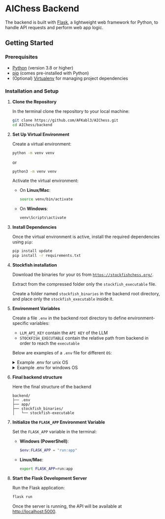 # AIChess Backend

The backend is built with [Flask](https://flask.palletsprojects.com/en/stable/), a lightweight web framework for Python, to handle API requests and perform web app logic.

## Getting Started

### Prerequisites

- [Python](https://www.python.org/) (version 3.8 or higher)
- [pip](https://pip.pypa.io/en/stable/) (comes pre-installed with Python)
- (Optional) [Virtualenv](https://virtualenv.pypa.io/en/latest/) for managing project dependencies

### Installation and Setup

1. **Clone the Repository**

   In the terminal clone the repository to your local machine:
   ```bash
   git clone https://github.com/AFKabl3/AIChess.git
   cd AIChess/backend

2. **Set Up Virtual Environment**

   Create a virtual environment:
   ```bash
   python -m venv venv
   ```
   or
   ```bash
   python3 -m venv venv
   ```

   Activate the virtual environment:
   - On **Linux/Mac**:
     ```bash
     source venv/bin/activate
     ```
   - On **Windows**:
     ```powershell
     venv\Scripts\activate
     ```

3. **Install Dependencies**

   Once the virtual environment is active, install the required dependencies using `pip`:
   ```bash
   pip install update
   pip install -r requirements.txt
   ```

4. **Stockfish installation**
   
   Download the binaries for your `OS` from [`https://stockfishchess.org/`](https://stockfishchess.org/download/). 

   Extract from the compressed folder only the `stockfish_executable` file.
   
   Create a folder named `stockfish_binaries` in the backend root directory, and place only the `stockfish_executable` inside it.


5. **Environment Variables**

   Create a file `.env` in the backend root directory to define environment-specific variables:
   - `LLM_API_KEY` contain the `API KEY` of the LLM
   - `STOCKFISH_EXECUTABLE` contain the relative path from 
      backend in order to reach the `executable`

   Below are examples of a `.env` file for different `OS`:
   <details>
   <summary>Example .env for unix OS</summary>
   
   ```plain text
   LLM_API_KEY=your_secret_key_here
   STOCKFISH_EXECUTABLE=stockfish_binaries/stockfish-executable
   ```
   </details>

   <details>
   <summary>Example .env for windows OS</summary>
   
   ```plain text
   LLM_API_KEY=your_secret_key_here
   STOCKFISH_EXECUTABLE=stockfish_binaries/stockfish-executable.exe
   ```
   </details>


6. **Final backend structure**

   Here the final structure of the backend
   ```plain text
   backend/
   ├── .env
   ├── app/
   ├── stockfish_binaries/
   │   └── stockfish-executable
   ```


7. **Initialize the `FLASK_APP` Environment Variable**

   Set the `FLASK_APP` variable in the terminal:

   - **Windows (PowerShell)**:
     ```powershell
     $env:FLASK_APP = "run:app"
     ```

   - **Linux/Mac**:
     ```bash
     export FLASK_APP=run:app
     ```


8. **Start the Flask Development Server**

   Run the Flask application:
   ```bash
   flask run
   ```

   Once the server is running, the API will be available at [http://localhost:5000](http://localhost:5000).
